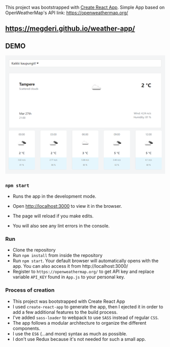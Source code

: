 This project was bootstrapped with [Create React App](https://github.com/facebook/create-react-app).
Simple App based on OpenWeatherMap's API link: https://openweathermap.org/
## https://megderi.github.io/weather-app/
## DEMO
![demo-app-image](src/images/weather-app.png)

### `npm start`

- Runs the app in the development mode.
- Open [http://localhost:3000](http://localhost:3000) to view it in the browser.

- The page will reload if you make edits.
- You will also see any lint errors in the console.


### Run
- Clone the repository
- Run ```npm install``` from inside the repository
- Run ```npm start```. Your default browser will automatically opens with the app. You can also access it from http://localhost:3000/
- Register to ```https://openweathermap.org/``` to get API key and replace variable ```API_KEY``` found in ```App.js``` to your personal key.

### Process of creation
- This project was bootstrapped with Create React App
- I used ```create-react-app``` to generate the app, then I ejected it in order to add a few additional features to the build process.
- I've added ```sass-loader``` to webpack to use ```SASS``` instead of regular ```CSS```.
- The app follows a modular architecture to organize the different components.
- I use the ```ES6``` (...and more) syntax as much as possible.
- I don't use Redux because it's not needed for such a small app.

